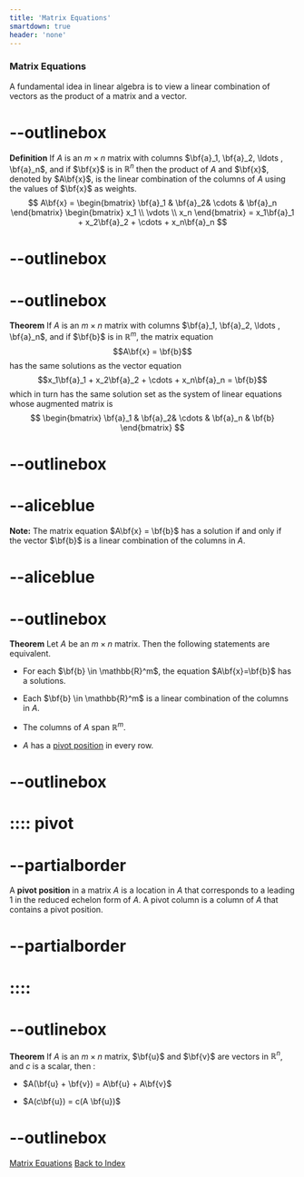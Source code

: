```yaml
---
title: 'Matrix Equations'
smartdown: true
header: 'none'
---
```


### Matrix Equations

A fundamental idea in linear algebra is to view a linear combination of vectors as the product of a matrix and a vector. 

# --outlinebox
**Definition** If $A$ is an $m \times n$ matrix with columns $\bf{a}_1, \bf{a}_2, \ldots , \bf{a}_n$, and if $\bf{x}$ is in $\mathbb{R}^n$ then the product of $A$ and $\bf{x}$, denoted by $A\bf{x}$, is the linear combination of the columns of $A$ using the values of $\bf{x}$ as weights.
$$
A\bf{x} =
\begin{bmatrix}
\bf{a}_1 & \bf{a}_2&  \cdots & \bf{a}_n
\end{bmatrix} 
\begin{bmatrix}
x_1 \\
\vdots \\
x_n
\end{bmatrix} 
= x_1\bf{a}_1 + x_2\bf{a}_2 + \cdots + x_n\bf{a}_n
$$
# --outlinebox



# --outlinebox
**Theorem** If $A$ is an $m \times n$ matrix with columns $\bf{a}_1, \bf{a}_2, \ldots , \bf{a}_n$, and if $\bf{b}$ is in $\mathbb{R}^m$, the matrix equation
$$A\bf{x} = \bf{b}$$
has the same solutions as the vector equation
$$x_1\bf{a}_1 + x_2\bf{a}_2 + \cdots + x_n\bf{a}_n = \bf{b}$$
which in turn has the same solution set as the system of linear equations whose augmented matrix is 
$$
\begin{bmatrix}
\bf{a}_1 & \bf{a}_2&  \cdots & \bf{a}_n & \bf{b}
\end{bmatrix} 
$$
# --outlinebox

# --aliceblue
**Note:** The matrix equation $A\bf{x} = \bf{b}$ has a solution if and only if the vector $\bf{b}$ is a linear combination of the columns in $A$.
# --aliceblue



# --outlinebox
**Theorem** Let $A$ be an $m \times n$ matrix. Then the following statements are equivalent.
 - For each $\bf{b} \in \mathbb{R}^m$, the equation $A\bf{x}=\bf{b}$ has a solutions.

 - Each $\bf{b} \in \mathbb{R}^m$ is a linear combination of the columns in $A$.

 - The columns of $A$ span $\mathbb{R}^m$.

 - $A$ has a [pivot position](::pivot/tooltip) in every row.
# --outlinebox

# :::: pivot
# --partialborder
A **pivot position** in a matrix $A$ is a location in $A$ that corresponds to a leading 1 in the reduced echelon form of $A$. A pivot column is a column of $A$ that contains a pivot position.
# --partialborder
# ::::


# --outlinebox
**Theorem** If $A$ is an $m \times n$ matrix, $\bf{u}$ and $\bf{v}$ are vectors in  $\mathbb{R}^n$, and $c$ is a scalar, then :
 - $A(\bf{u} + \bf{v}) = A\bf{u} + A\bf{v}$

 - $A(c\bf{u}) = c(A \bf{u})$
# --outlinebox 

[Matrix Equations](/pages/LA3)
[Back to Index](/pages/andre)
